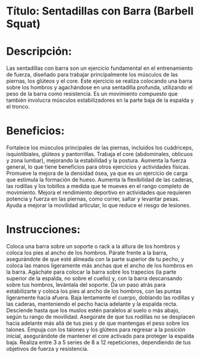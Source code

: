 # Título: Sentadillas con Barra (Barbell Squat)

# Descripción:
Las sentadillas con barra son un ejercicio fundamental en el entrenamiento de fuerza, diseñado para trabajar principalmente los músculos de las piernas, los glúteos y el core. Este ejercicio se realiza colocando una barra sobre los hombros y agachándose en una sentadilla profunda, utilizando el peso de la barra como resistencia. Es un movimiento compuesto que también involucra músculos estabilizadores en la parte baja de la espalda y el tronco.


# Beneficios:

Fortalece los músculos principales de las piernas, incluidos los cuádriceps, isquiotibiales, glúteos y pantorrillas.
Trabaja el core (abdominales, oblicuos y zona lumbar), mejorando la estabilidad y la postura.
Aumenta la fuerza general, lo que tiene beneficios para otros ejercicios y actividades físicas.
Promueve la mejora de la densidad ósea, ya que es un ejercicio de carga que estimula la formación de hueso.
Aumenta la flexibilidad de las caderas, las rodillas y los tobillos a medida que te mueves en el rango completo de movimiento.
Mejora el rendimiento deportivo en actividades que requieren potencia y fuerza en las piernas, como correr, saltar y levantar pesas.
Ayuda a mejorar la movilidad articular, lo que reduce el riesgo de lesiones.

# Instrucciones:

Coloca una barra sobre un soporte o rack a la altura de los hombros y coloca los pies al ancho de los hombros.
Párate frente a la barra, asegurándote de que esté alineada con la parte superior de tu pecho, y coloca las manos ligeramente más anchas que el ancho de los hombros en la barra.
Agáchate para colocar la barra sobre los trapecios (la parte superior de la espalda, no sobre el cuello) y, con la barra descansando sobre tus hombros, levántala del soporte.
Da un paso atrás para estabilizarte y coloca los pies al ancho de los hombros, con las puntas ligeramente hacia afuera.
Baja lentamente el cuerpo, doblando las rodillas y las caderas, manteniendo el pecho hacia adelante y la espalda recta. Desciende hasta que los muslos estén paralelos al suelo o más abajo, según tu rango de movilidad.
Asegúrate de que tus rodillas no se desplacen hacia adelante más allá de tus pies y de que mantengas el peso sobre los talones.
Empuja con los talones y los glúteos para regresar a la posición inicial, asegurándote de mantener el core activado para proteger la espalda baja.
Realiza entre 3 a 5 series de 8 a 12 repeticiones, dependiendo de tus objetivos de fuerza y resistencia.
